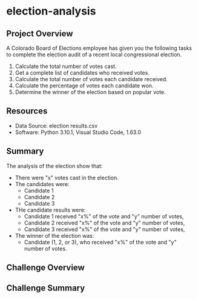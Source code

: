 # election-analysis

## Project Overview
A Colorado Board of Elections employee has given you the following tasks to complete the election audit of a recent local congressional election.

1. Calculate the total number of votes cast.
2. Get a complete list of candidates who received votes.
3. Calculate the total number of votes each candidate received.
4. Calculate the percentage of votes each candidate won.
5. Determine the winner of the election based on popular vote.

## Resources
- Data Source: election results.csv
- Software: Python 3.10.1, Visual Studio Code, 1.63.0

## Summary
The analysis of the election show that:
- There were "x" votes cast in the election.
- The candidates were:
  - Candidate 1
  - Candidate 2
  - Candidate 3
- THe candidate results were:
  - Candidate 1 received "x%" of the vote and "y" number of votes,
  - Candidate 2 received "x%" of the vote and "y" number of votes,
  - Candidate 3 received "x%" of the vote and "y" number of votes,
- The winner of the election was:
  - Candidate (1, 2, or 3), who received "x%" of the vote and "y" number of votes.

## Challenge Overview

## Challenge Summary
